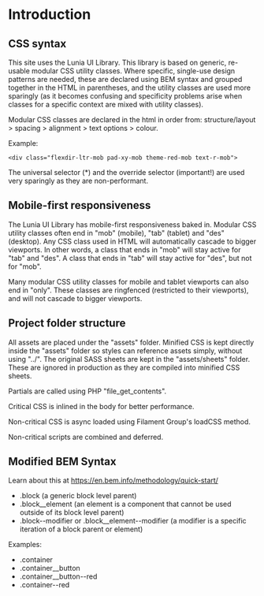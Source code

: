 # Introduction

## CSS syntax

This site uses the Lunia UI Library. This library is based on generic, re-usable modular CSS utility classes. Where specific, single-use design patterns are needed, these are declared using BEM syntax and grouped together in the HTML in parentheses, and the utility classes are used more sparingly (as it becomes confusing and specificity problems arise when classes for a specific context are mixed with utility classes).

Modular CSS classes are declared in the html in order from: structure/layout > spacing > alignment > text options > colour.

Example:

```<div class="flexdir-ltr-mob pad-xy-mob theme-red-mob text-r-mob">```

The universal selector (*) and the override selector (important!) are used very sparingly as they are non-performant.

## Mobile-first responsiveness

The Lunia UI Library has mobile-first responsiveness baked in. Modular CSS utility classes often end in "mob" (mobile), "tab" (tablet) and "des" (desktop). Any CSS class used in HTML will automatically cascade to bigger viewports. In other words, a class that ends in "mob" will stay active for "tab" and "des". A class that ends in "tab" will stay active for "des", but not for "mob". 

Many modular CSS utility classes for mobile and tablet viewports can also end in "only". These classes are ringfenced (restricted to their viewports), and will not cascade to bigger viewports.

## Project folder structure

All assets are placed under the "assets" folder. Minified CSS is kept directly inside the "assets" folder so styles can reference assets simply, without using "../". The original SASS sheets are kept in the "assets/sheets" folder. These are ignored in production as they are compiled into minified CSS sheets.

Partials are called using PHP "file_get_contents".

Critical CSS is inlined in the body for better performance.

Non-critical CSS is async loaded using Filament Group's loadCSS method.

Non-critical scripts are combined and deferred.


## Modified BEM Syntax

Learn about this at https://en.bem.info/methodology/quick-start/

- .block (a generic block level parent)
- .block__element (an element is a component that cannot be used outside of its block level parent)
- .block--modifier or .block__element--modifier (a modifier is a specific iteration of a block parent or element)

Examples:

- .container
- .container__button
- .container__button--red
- .container--red